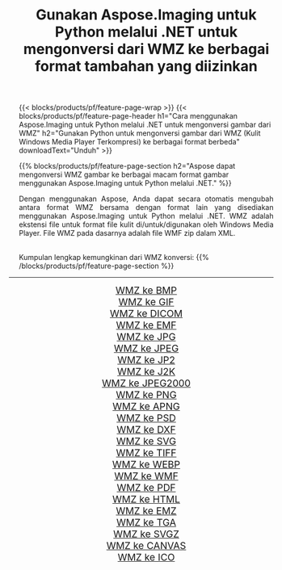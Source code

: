 ﻿---
title: Gunakan Aspose.Imaging untuk Python melalui .NET untuk mengonversi dari WMZ ke berbagai format tambahan yang diizinkan 
weight: 3920
url: /id/python-net/conversion/from/wmz 
lang: id
langdirlevel: 2
locales: zh-hans,ja,it,ru,de,es,fr,nl,id,lt,pl,pt,vi,tr,ko,zh-hant,ar,hi,th,sv,cs,uk,he
description: Anda dapat dengan cepat mengubah dari WMZ(Kulit Windows Media Player Terkompresi) menjadi berbagai format menggunakan Aspose.Imaging untuk Python melalui .NET.
---

{{< blocks/products/pf/feature-page-wrap >}}
{{< blocks/products/pf/feature-page-header h1="Cara menggunakan Aspose.Imaging untuk Python melalui .NET untuk mengonversi gambar dari WMZ" h2="Gunakan Python untuk mengonversi gambar dari WMZ (Kulit Windows Media Player Terkompresi) ke berbagai format berbeda" downloadText="Unduh" >}}


{{% blocks/products/pf/feature-page-section  h2="Aspose dapat mengonversi WMZ gambar ke berbagai macam format gambar menggunakan Aspose.Imaging untuk Python melalui .NET." %}}
<p align=justify>Dengan menggunakan Aspose, Anda dapat secara otomatis mengubah antara format WMZ bersama dengan format lain yang disediakan menggunakan Aspose.Imaging untuk Python melalui .NET. WMZ adalah ekstensi file untuk format file kulit di/untuk/digunakan oleh Windows Media Player. File WMZ pada dasarnya adalah file WMF zip dalam XML.</p>
<br/>
Kumpulan lengkap kemungkinan dari WMZ konversi:
{{% /blocks/products/pf/feature-page-section %}}
<div class="container-fluid productfamilypage bg-gray">
    <div class="convertypes bg-gray agp-content section">
        <div class="container">
		<hr style="margin-left:-20px;"/>
		<div class="row other-converters" style="gap: 10px;font-size: 19px;text-align:center;">
		    <div class='col-md-2 other-converter remove-lp remove-rp'><a href="/imaging/id/python-net/conversion/wmz-to-bmp" style="padding:15px;">WMZ ke BMP</a></div><div class='col-md-2 other-converter remove-lp remove-rp'><a href="/imaging/id/python-net/conversion/wmz-to-gif" style="padding:15px;">WMZ ke GIF</a></div><div class='col-md-2 other-converter remove-lp remove-rp'><a href="/imaging/id/python-net/conversion/wmz-to-dicom" style="padding:15px;">WMZ ke DICOM</a></div><div class='col-md-2 other-converter remove-lp remove-rp'><a href="/imaging/id/python-net/conversion/wmz-to-emf" style="padding:15px;">WMZ ke EMF</a></div><div class='col-md-2 other-converter remove-lp remove-rp'><a href="/imaging/id/python-net/conversion/wmz-to-jpg" style="padding:15px;">WMZ ke JPG</a></div><div class='col-md-2 other-converter remove-lp remove-rp'><a href="/imaging/id/python-net/conversion/wmz-to-jpeg" style="padding:15px;">WMZ ke JPEG</a></div><div class='col-md-2 other-converter remove-lp remove-rp'><a href="/imaging/id/python-net/conversion/wmz-to-jp2" style="padding:15px;">WMZ ke JP2</a></div><div class='col-md-2 other-converter remove-lp remove-rp'><a href="/imaging/id/python-net/conversion/wmz-to-j2k" style="padding:15px;">WMZ ke J2K</a></div><div class='col-md-2 other-converter remove-lp remove-rp'><a href="/imaging/id/python-net/conversion/wmz-to-jpeg2000" style="padding:15px;">WMZ ke JPEG2000</a></div><div class='col-md-2 other-converter remove-lp remove-rp'><a href="/imaging/id/python-net/conversion/wmz-to-png" style="padding:15px;">WMZ ke PNG</a></div><div class='col-md-2 other-converter remove-lp remove-rp'><a href="/imaging/id/python-net/conversion/wmz-to-apng" style="padding:15px;">WMZ ke APNG</a></div><div class='col-md-2 other-converter remove-lp remove-rp'><a href="/imaging/id/python-net/conversion/wmz-to-psd" style="padding:15px;">WMZ ke PSD</a></div><div class='col-md-2 other-converter remove-lp remove-rp'><a href="/imaging/id/python-net/conversion/wmz-to-dxf" style="padding:15px;">WMZ ke DXF</a></div><div class='col-md-2 other-converter remove-lp remove-rp'><a href="/imaging/id/python-net/conversion/wmz-to-svg" style="padding:15px;">WMZ ke SVG</a></div><div class='col-md-2 other-converter remove-lp remove-rp'><a href="/imaging/id/python-net/conversion/wmz-to-tiff" style="padding:15px;">WMZ ke TIFF</a></div><div class='col-md-2 other-converter remove-lp remove-rp'><a href="/imaging/id/python-net/conversion/wmz-to-webp" style="padding:15px;">WMZ ke WEBP</a></div><div class='col-md-2 other-converter remove-lp remove-rp'><a href="/imaging/id/python-net/conversion/wmz-to-wmf" style="padding:15px;">WMZ ke WMF</a></div><div class='col-md-2 other-converter remove-lp remove-rp'><a href="/imaging/id/python-net/conversion/wmz-to-pdf" style="padding:15px;">WMZ ke PDF</a></div><div class='col-md-2 other-converter remove-lp remove-rp'><a href="/imaging/id/python-net/conversion/wmz-to-html" style="padding:15px;">WMZ ke HTML</a></div><div class='col-md-2 other-converter remove-lp remove-rp'><a href="/imaging/id/python-net/conversion/wmz-to-emz" style="padding:15px;">WMZ ke EMZ</a></div><div class='col-md-2 other-converter remove-lp remove-rp'><a href="/imaging/id/python-net/conversion/wmz-to-tga" style="padding:15px;">WMZ ke TGA</a></div><div class='col-md-2 other-converter remove-lp remove-rp'><a href="/imaging/id/python-net/conversion/wmz-to-svgz" style="padding:15px;">WMZ ke SVGZ</a></div><div class='col-md-2 other-converter remove-lp remove-rp'><a href="/imaging/id/python-net/conversion/wmz-to-canvas" style="padding:15px;">WMZ ke CANVAS</a></div><div class='col-md-2 other-converter remove-lp remove-rp'><a href="/imaging/id/python-net/conversion/wmz-to-ico" style="padding:15px;">WMZ ke ICO</a></div>
                </div>
        </div>
    </div>
</div>
<br/>

